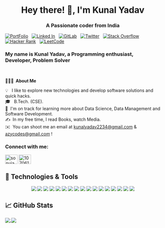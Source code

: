 <h1 align="center">Hey there! 👋, I'm Kunal Yadav</h1>
<h3 align="center">A Passionate coder from India</h3>

[![PortFolio](https://img.shields.io/badge/-PortFolio-B7472A?style=flat-informational&logo=codacy&logoColor=white)](https://kunalyadav19.github.io/) &nbsp; 
[![Linked In](https://img.shields.io/badge/-LinkedIn-blue?style=flat-informational&logo=linkedin&logoColor=white)](https://www.linkedin.com/in//) &nbsp; 
[![GitLab](https://img.shields.io/badge/-GitLab-330F63?style=flat-informational&logo=gitlab&logoColor=white)](https://gitlab.com/) &nbsp; 
[![Twitter](https://img.shields.io/badge/-Twitter-1DA1F2?style=flat-informational&logo=twitter&logoColor=white)](https://twitter.com/) &nbsp; 
[![Stack Overflow](https://img.shields.io/badge/-Stackoverflow-F48024?style=flat-informational&logo=stackoverflow&logoColor=white)](https://stackoverflow.com/users/) &nbsp; 
[![Hacker Rank](https://img.shields.io/badge/-HackerRank-2ec866?style=flat-informational&logo=hackerrank&logoColor=white)](https://www.hackerrank.com/) &nbsp; 
[![LeetCode](https://img.shields.io/badge/-LeetCode-FF8C00?style=flat-informational&logo=leetcode&logoColor=white)](https://leetcode.com//) &nbsp; 

### My name is Kunal Yadav, a Programming enthusiast, Developer, Problem Solver
<br>

**👨🏻‍💻 &nbsp;About Me**

💡 &nbsp;&nbsp;I like to explore new technologies and develop software solutions and quick hacks.\
🎓 &nbsp; B.Tech. (CSE).\
🌱 &nbsp;I'm on track for learning more about Data Science, Data Management and Software Development.\
✍️ &nbsp;In my free time, I read Books, watch Media.\
✉️ &nbsp;You can shoot me an email at kunalyadav2234@gmail.com & azycodes@gmail.com !

<h3 align="left">Connect with me:</h3>
<p align="left">
<a href="https://instagram.com/vibes.kunal" target="blank"><img align="center" src="https://raw.githubusercontent.com/rahuldkjain/github-profile-readme-generator/master/src/images/icons/Social/instagram.svg" alt="sonujana.ig" height="30" width="40" /></a>
<a href="https://discord.gg/stfu.azy" target="blank"><img align="center" src="https://raw.githubusercontent.com/rahuldkjain/github-profile-readme-generator/master/src/images/icons/Social/discord.svg" alt="1070619070468214824" height="30" width="40" /></a>
</p>



## 🔧 Technologies & Tools
<p align='center'>
  <a href="https://github.com/azycodez"><img src="https://img.shields.io/badge/Code-Python-informational?style=flat&logo=python&logoColor=white&color=2bbc8a"/></a>
  <a href="https://github.com/azycodez"><img src="https://img.shields.io/badge/Code-CPP-informational?style=flat&logo=c&logoColor=white&color=2bbc8a"/></a>
  <a href="https://github.com/azycodez"><img src="https://img.shields.io/badge/Code-JavaScript-informational?style=flat&logo=javascript&logoColor=white&color=2bbc8a"/></a>
  <a href="https://github.com/azycodez"><img src="https://img.shields.io/badge/Code-HTML-informational?style=flat&logo=html5&logoColor=white&color=2bbc8a"/></a>
  <a href="https://github.com/azycodez"><img src="https://img.shields.io/badge/Code-CSS-informational?style=flat&logo=css3&logoColor=white&color=2bbc8a"/></a>
  <a href="https://github.com/azycodez"><img src="https://img.shields.io/badge/Code-React%20Js-informational?style=flat&logo=react&logoColor=white&color=2bbc8a"/></a>
  <a href="https://github.com/azycodez"><img src="https://img.shields.io/badge/Code-Django-informational?style=flat&logo=django&logoColor=white&color=2bbc8a"/></a>
  <a href="https://github.com/azycodez"><img src="https://img.shields.io/badge/Code-Flutter-informational?style=flat&logo=flutter&logoColor=white&color=2bbc8a"/></a>
  <a href="https://github.com/azycodez"><img src="https://img.shields.io/badge/Code-Dart-informational?style=flat&logo=dart&logoColor=white&color=2bbc8a"/></a>
  <a href="https://github.com/azycodez"><img src="https://img.shields.io/badge/Code-Google%20Cloud%20Storage-informational?style=flat&logo=googlecloud&logoColor=white&color=2bbc8a"/></a>
  <a href="https://github.com/azycodez"><img src="https://img.shields.io/badge/Code-Docker-informational?style=flat&logo=docker&logoColor=white&color=2bbc8a"/></a>
  <a href="https://github.com/azycodez"><img src="https://img.shields.io/badge/Code-Arduino-informational?style=flat&logo=arduino&logoColor=white&color=2bbc8a"/></a>
  <a href="https://github.com/azycodez"><img src="https://img.shields.io/badge/Code-Pycharm-informational?style=flat&logo=pycharm&logoColor=white&color=2bbc8a"/></a>
  <a href="https://github.com/azycodez"><img src="https://img.shields.io/badge/Code-Visual%20Studio%20Code-informational?style=flat&logo=visual-studio-code&logoColor=white&color=2bbc8a"/></a>
  <a href="https://github.com/azycodez"><img src="https://img.shields.io/badge/Code-Adobe%20Photoshop-informational?style=flat&logo=adobe-photoshop&logoColor=white&color=2bbc8a"/></a>
  <a href="https://github.com/azycodez"><img src="https://img.shields.io/badge/Code-Figma-informational?style=flat&logo=figma&logoColor=white&color=2bbc8a"/></a>
  <a href="https://github.com/azycodez"><img src="https://img.shields.io/badge/Code-Adobe Illustrator-informational?style=flat&logo=Adobe Illustrator&logoColor=white&color=2bbc8a"/></a>
  
</p>


## &#x1f4c8; GitHub Stats
<a href="https://github.com/kunalyadav19">
  <img align="center" src="https://github-readme-stats.vercel.app/api/top-langs/?username=kunalyadav19&layout=compact&theme=radical&&langs_count=8" />
</a>
<a href="https://github.com/kunalyadav19">
  <img align="center" src="https://github-readme-stats.vercel.app/api?username=kunalyadav19&theme=radical" />
</a>

